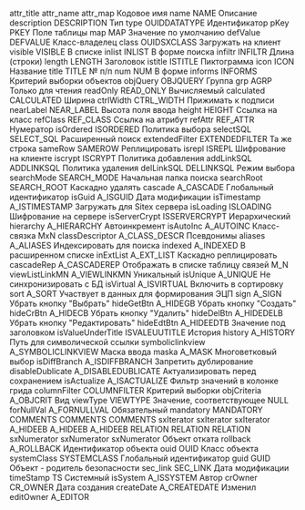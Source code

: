 attr_title	attr_name	attr_map
Кодовое имя	name	NAME
Описание	description	DESCRIPTION
Тип	type	OUIDDATATYPE
Идентификатор	pKey	PKEY
Поле таблицы	map	MAP
Значение по умолчанию	defValue	DEFVALUE
Класс-владелец	class	OUIDSXCLASS
Загружать на клиент	visible	VISIBLE
В списке	inlist	INLIST
В форме поиска	infiltr	INFILTR
Длина (строки)	length	LENGTH
Заголовок	istitle	ISTITLE
Пиктограмма	icon	ICON
Название	title	TITLE
№ п/п	num	NUM
В форме	informs	INFORMS
Критерий выборки объектов	objQuery	OBJQUERY
Группа	grp	AGRP
Только для чтения	readOnly	READ_ONLY
Вычисляемый	calculated	CALCULATED
Ширина	ctrlWidth	CTRL_WIDTH
Прижимать к подписи	nearLabel	NEAR_LABEL
Высота поля ввода	height	HEIGHT
Ссылка на класс	refClass	REF_CLASS
Ссылка на атрибут	refAttr	REF_ATTR
Нумератор	isOrdered	ISORDERED
Политика выбора	selectSQL	SELECT_SQL
Расширенный поиск	extendedFilter	EXTENDEDFILTER
Та же строка	sameRow	SAMEROW
Реплицировать	isrepl	ISREPL
Шифрование на клиенте	iscrypt	ISCRYPT
Политика добавления	addLinkSQL	ADDLINKSQL
Политика удаления	delLinkSQL	DELLINKSQL
Режим выбора	searchMode	SEARCH_MODE
Начальная папка поиска	searchRoot	SEARCH_ROOT
Каскадно удалять	cascade	A_CASCADE
Глобальный идентификатор	isGuid	A_ISGUID
Дата модификации	isTimestamp	A_ISTIMESTAMP
Загружать для Sitex сервера	isLoading	ISLOADING
Шифрование на сервере	isServerCrypt	ISSERVERCRYPT
Иерархический	hierarchy	A_HIERARCHY
Автоинкремент	isAutoInc	A_AUTOINC
Класс-связка MxN	classDescriptor	A_CLASS_DESCR
Псевдонимы	aliases	A_ALIASES
Индексировать для поиска	indexed	A_INDEXED
В расширенном списке	inExtList	A_EXT_LIST
Каскадно реплицировать	cascadeRep	A_CASCADEREP
Отображать в списке таблицу связей M_N	viewListLinkMN	A_VIEWLINKMN
Уникальный	isUnique	A_UNIQUE
Не синхронизировать с БД	isVirtual	A_ISVIRTUAL
Включить в сортировку	sort	A_SORT
Участвует в данных для формирования ЭЦП	sign	A_SIGN
Убрать кнопку "Выбрать"	hideGetBtn	A_HIDEGB
Убрать кнопку "Создать"	hideCrBtn	A_HIDECB
Убрать кнопку "Удалить"	hideDelBtn	A_HIDEDELB
Убрать кнопку "Редактировать"	hideEdtBtn	A_HIDEEDTB
Значение под заголовком	isValueUnderTitle	ISVALEUUTITLE
История	history	A_HISTORY
Путь для символической ссылки	symboliclinkview	A_SYMBOLICLINKVIEW
Маска ввода	maska	A_MASK
Многоветковый выбор	isDiffBranch	A_ISDIFFBRANCH
Запретить дублирование	disableDublicate	A_DISABLEDUBLICATE
Актуализировать перед сохранением	isActualize	A_ISACTUALIZE
Фильтр значений в колонке грида	columnFilter	COLUMNFILTER
Критерий выборки	objCriteria	A_OBJCRIT
Вид	viewType	VIEWTYPE
Значение, соответствующее NULL	forNullVal	A_FORNULLVAL
Обязательный	mandatory	MANDATORY
COMMENTS	COMMENTS	COMMENTS
sxIterator	sxIterator	sxIterator
A_HIDEEB	A_HIDEEB	A_HIDEEB
RELATION	RELATION	RELATION
sxNumerator	sxNumerator	sxNumerator
Объект отката	rollback	A_ROLLBACK
Идентификатор объекта	ouid	OUID
Класс объекта	systemClass	SYSTEMCLASS
Глобальный идентификатор	guid	GUID
Объект - родитель безопасности	sec_link	SEC_LINK
Дата модификации	timeStamp	TS
Системный	isSystem	A_ISSYSTEM
Автор	crOwner	CR_OWNER
Дата создания	createDate	A_CREATEDATE
Изменил	editOwner	A_EDITOR